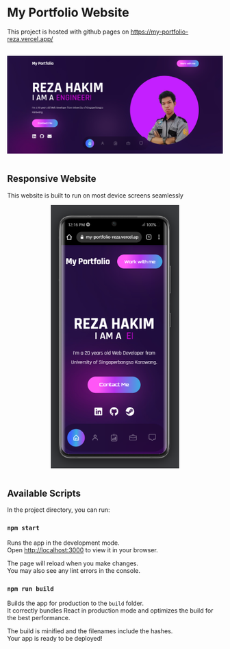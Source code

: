 # My Portfolio Website

This project is hosted with github pages on https://my-portfolio-reza.vercel.app/

</br>

<div align="center">
<img hight="300" width="700" alt="PNG" align="center" src="./src/assets/porto-header.png">
</div>

<br>

## Responsive Website

This website is built to run on most device screens seamlessly
<br>

<div align="center">
<img hight="200" width="300" alt="PNG" align="center" src="./src/assets/responsive.png">
</div>

<br>

## Available Scripts

In the project directory, you can run:

### `npm start`

Runs the app in the development mode.\
Open [http://localhost:3000](http://localhost:3000) to view it in your browser.

The page will reload when you make changes.\
You may also see any lint errors in the console.

### `npm run build`

Builds the app for production to the `build` folder.\
It correctly bundles React in production mode and optimizes the build for the best performance.

The build is minified and the filenames include the hashes.\
Your app is ready to be deployed!
